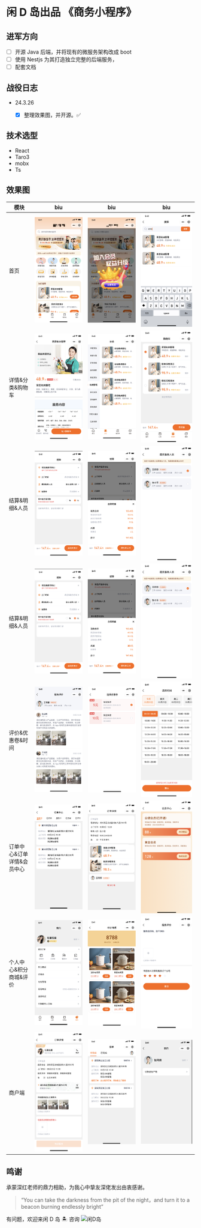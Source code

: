 # 闲 D 岛出品 《商务小程序》

## 进军方向

-   [ ] 开源 Java 后端，并将现有的微服务架构改成 boot
-   [ ] 使用 Nestjs 为其打造独立完整的后端服务，
-   [ ] 配套文档

## 战役日志

-   24.3.26
    -   [x] 整理效果图，并开源。✅




## 技术选型

-   React
-   Taro3
-   mobx
-   Ts

## 效果图

| 模块                       | biu                          | biu                             | biu                            |
| -------------------------- | ---------------------------- | ------------------------------- | ------------------------------ |
| 首页                       | ![首页](/.image/home/1.png)  | ![活动通知](/.image/home/2.png) | ![搜索](.image/home/3.png)     |
| 详情&分类&购物车           | ![详情](/.image/home/4.png)  | ![分类](/.image/home/5.png)     | ![购物车](/.image/home/6.png)  |
| 结算&明细&人员             | ![详情](/.image/home/7.png)  | ![分类](/.image/home/8.png)     | ![购物车](/.image/home/9.png)  |
| 结算&明细&人员             | ![详情](/.image/home/7.png)  | ![分类](/.image/home/8.png)     | ![购物车](/.image/home/9.png)  |
| 评价&优惠卷&时间           | ![详情](/.image/home/10.png) | ![分类](/.image/home/11.png)    | ![购物车](/.image/home/12.png) |
| 订单中心&订单详情&会员中心 | ![详情](/.image/home/13.png) | ![分类](/.image/home/14.png)    | ![购物车](/.image/home/15.png) |
| 个人中心&积分商城&评价     | ![详情](/.image/home/16.png) | ![分类](/.image/home/17.png)    | ![购物车](/.image/home/18.png) |
| 商户端                     | ![详情](/.image/home/19.png) | ![分类](/.image/home/20.png)    | ![购物车](/.image/home/21.png) |


## 鸣谢
承蒙深红老师的鼎力相助，为我心中挚友深佬发出由衷感谢。

> “You can take the darkness from the pit of the night，and turn it to a beacon burning endlessly bright”


有问题，欢迎来闲 D 岛 🏝️ 咨询
![闲D岛](https://qiniu.moderate.run/IMG_4020.JPG)
